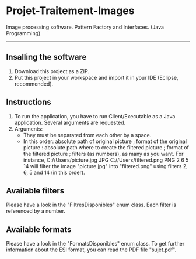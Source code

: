# Projet-Traitement-Images
Image processing software. Pattern Factory and Interfaces. (Java Programming)

----------------------------------------------------------------------------------------

Insalling the software
----------------------

1. Download this project as a ZIP.
2. Put this project in your workspace and import it in your IDE (Eclipse, recommended).

Instructions
------------

1. To run the application, you have to run Client/Executable as a Java application. Several arguments are requested.
2. Arguments: 
    - They must be separated from each other by a space.
    - In this order: absolute path of original picture ; format of the original picture : absolute path where to create the filtered picture ; format of the filtered picture ; filters (as numbers), as many as you want.
    For instance, C://Users/picture.jpg JPG C://Users/filtered.png PNG 2 6 5 14 will filter the image "picture.jpg" into "filtered.png" using filters 2, 6, 5 and 14 (in this order).

Available filters
-----------------
Please have a look in the "FiltresDisponibles" enum class. Each filter is referenced by a number.

Available formats
-----------------
Please have a look in the "FormatsDisponibles" enum class. To get further information about the ESI format, you can read the PDF file "sujet.pdf".
